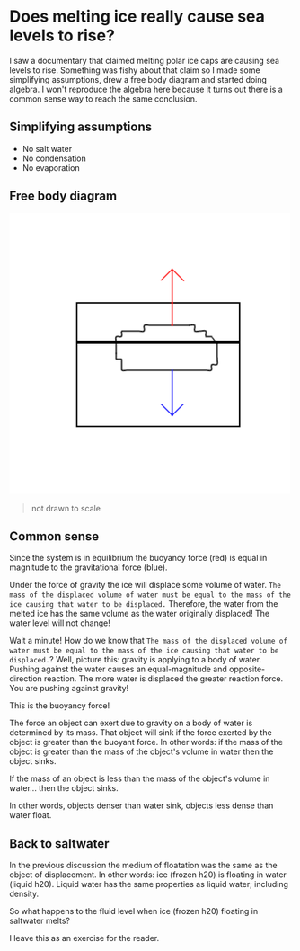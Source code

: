 # Does melting ice really cause sea levels to rise?

I saw a documentary that claimed melting polar ice caps are causing sea levels
to rise. Something was fishy about that claim so I made some simplifying
assumptions, drew a free body diagram and started doing algebra. I won't
reproduce the algebra here because it turns out there is a common sense way to
reach the same conclusion.

<!--truncate-->

## Simplifying assumptions
- No salt water
- No condensation
- No evaporation

## Free body diagram
![free body diagram](./free_body_diagram_floating_ice.png)
> not drawn to scale

## Common sense
Since the system is in equilibrium the buoyancy force (red) is equal in
magnitude to the gravitational force (blue). 

Under the force of gravity the ice will displace some volume of water. `The mass
of the displaced volume of water must be equal to the mass of the ice causing
that water to be displaced.` Therefore, the water from the melted ice has the
same volume as the water originally displaced! The water level will not change!

Wait a minute! How do we know that `The mass of the displaced volume of water
must be equal to the mass of the ice causing that water to be displaced.`?
Well, picture this: gravity is applying to a body of water. Pushing against the
water causes an equal-magnitude and opposite-direction reaction. The more water
is displaced the greater reaction force. You are pushing against gravity!

This is the buoyancy force!

The force an object can exert due to gravity on a body of water is determined by
its mass. That object will sink if the force exerted by the object is greater
than the buoyant force. In other words: if the mass of the object is greater
than the mass of the object's volume in water then the object sinks. 

If the mass of an object is less than the mass of the object's volume in 
water... then the object sinks.

In other words, objects denser than water sink, objects less dense than water
float.

## Back to saltwater

In the previous discussion the medium of floatation was the same as the object
of displacement. In other words: ice (frozen h20) is floating in water (liquid 
h20). Liquid water has the same properties as liquid water; including density.

So what happens to the fluid level when ice (frozen h20) floating in saltwater
melts?

I leave this as an exercise for the reader.
